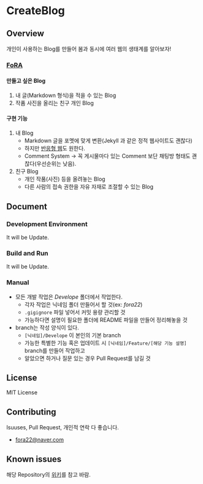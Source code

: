 # CreateBlog

## Overview
개인이 사용하는 Blog를 만들어 봄과 동시에 여러 웹의 생태계를 알아보자!
### [FoRA](https://github.com/fora22)
#### 만들고 싶은 Blog
1. 내 글(Markdown 형식)을 적을 수 있는 Blog
2. 작품 사진을 올리는 친구 개인 Blog

#### 구현 기능
1. 내 Blog
    - Markdown 글을 포멧에 맞게 변환(Jekyll 과 같은 정적 웹사이트도 괜찮다)
    - 하지만 [반응형 웹](https://vuejsexamples.com/minimal-blog-concept-with-vue-js-2/)도 원한다.
    - Comment System -> 꼭 게시물마다 있는 Comment 보단 채팅방 형태도 괜찮다(우선순위는 낮음).
2. 친구 Blog
    - 개인 작품(사진) 등을 올려놓는 Blog
    - 다른 사람의 접속 권한을 자유 자재로 조절할 수 있는 Blog

## Document
### Development Environment
It will be Update.
### Build and Run
It will be Update.
### Manual
- 모든 개발 작업은 *Develope* 폴더에서 작업한다.
  - 각자 작업은 닉네임 폴더 만들어서 할 것(ex: *fora22*)
  - `.gigignore` 파일 넣어서 커밋 용량 관리할 것
  - 가능하다면 설명이 필요한 폴더에 README 파일을 만들어 정리해놓을 것
- branch는 작성 양식이 있다.
  - `[닉네임]/Develope` 이 본인의 기본 branch
  - 가능한 특별한 기능 혹은 업데이트 시 `[닉네임]/Feature/[해당 기능 설명]` branch를 만들어 작업하고
  - 알았으면 하거나 질문 있는 경우 Pull Request를 남길 것

## License
MIT License
## Contributing
Isuuses, Pull Request, 개인적 연락 다 좋습니다.
 - fora22@naver.com
 
## Known issues
해당 Repository의 [위키](https://github.com/fora22/CreateBlog/wiki)를 참고 바람.
